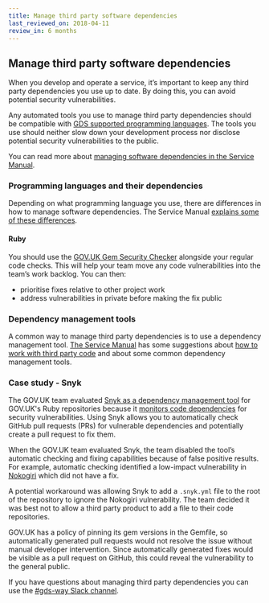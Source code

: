 ```yaml
---
title: Manage third party software dependencies
last_reviewed_on: 2018-04-11
review_in: 6 months
---
```


## Manage third party software dependencies

When you develop and operate a service, it’s important to keep any third party dependencies you use up to date. By doing this, you can avoid potential security vulnerabilities.

Any automated tools you use to manage third party dependencies should be compatible with [GDS supported programming languages][]. The tools you use should neither slow down your development process nor disclose potential security vulnerabilities to the public.

You can read more about [managing software dependencies in the Service Manual][].

### Programming languages and their dependencies

Depending on what programming language you use, there are differences in how to manage software dependencies. The Service Manual [explains some of these differences][].

#### Ruby

You should use the [GOV.UK Gem Security Checker][] alongside your regular code checks. This will help your team move any code vulnerabilities into the team’s work backlog. You can then:

* prioritise fixes relative to other project work
* address vulnerabilities in private before making the fix public

### Dependency management tools

A common way to manage third party dependencies is to use a dependency management tool. [The Service Manual][] has some suggestions about [how to work with third party code][] and about some common dependency management tools.

### Case study - Snyk

The GOV.UK team evaluated [Snyk as a dependency management tool][] for GOV.UK's Ruby repositories because it [monitors code dependencies][] for security vulnerabilities. Using Snyk allows you to automatically check GitHub pull requests (PRs) for vulnerable dependencies and potentially create a pull request to fix them.

When the GOV.UK team evaluated Snyk, the team disabled the tool’s automatic checking and fixing capabilities because of false positive results. For example, automatic checking identified a low-impact vulnerability in [Nokogiri][] which did not have a fix.

A potential workaround was allowing Snyk to add a `.snyk.yml` file to the root of the repository to ignore the Nokogiri vulnerability. The team decided it was best not to allow a third party product to add a file to their code repositories.

GOV.UK has a policy of pinning its gem versions in the Gemfile, so automatically generated pull requests would not resolve the issue without manual developer intervention. Since automatically generated fixes would be visible as a pull request on GitHub, this could reveal the vulnerability to the general public.

If you have questions about managing third party dependencies you can use the [#gds-way Slack channel][].


[GDS supported programming languages]: https://gds-way.cloudapps.digital/standards/programming-languages.html#content
[managing software dependencies in the Service Manual]: https://www.gov.uk/service-manual/technology/managing-software-dependencies
[explains some of these differences]: https://www.gov.uk/service-manual/technology/managing-software-dependencies#differences-across-programming-language-communities
[GOV.UK Gem Security Checker]: https://github.com/alphagov/govuk_security_audit
[The Service Manual]: https://www.gov.uk/service-manual
[how to work with third party code]: https://www.gov.uk/service-manual/technology/managing-software-dependencies#how-to-work-with-third-party-code
[Snyk as a dependency management tool]: https://snyk.io/docs/snyk-for-ruby
[monitors code dependencies]: https://snyk.io/features
[Nokogiri]: http://www.nokogiri.org/
[#gds-way Slack channel]: https://gds.slack.com/messages/CACFQBL0Y/#

